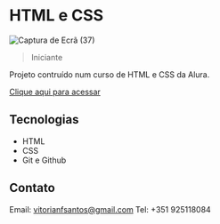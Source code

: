 # HTML e CSS

![Captura de Ecrã (37)](https://github.com/v1fonseca911/AluraPlus/assets/113269524/a14f0d50-88bc-42b6-baf1-623bf76ae7e6)

> Iniciante

Projeto contruído num curso de HTML e CSS da Alura.

[Clique aqui para acessar](https://alura-plus-two-lovat.vercel.app/)


## Tecnologias

- HTML
- CSS
- Git e Github

## Contato

Email: vitorianfsantos@gmail.com
Tel: +351 925118084
